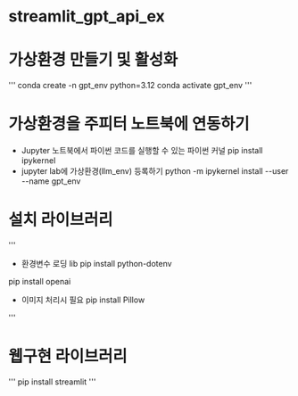 # streamlit_gpt_api_ex

# 가상환경 만들기 및 활성화
'''
conda create -n gpt_env python=3.12
conda activate gpt_env
'''
# 가상환경을 주피터 노트북에 연동하기
- Jupyter 노트북에서 파이썬 코드를 실행할 수 있는 파이썬 커널
pip install ipykernel
- jupyter lab에 가상환경(llm_env) 등록하기
python -m ipykernel install --user --name gpt_env


# 설치 라이브러리
'''
- 환경변수 로딩 lib
pip install python-dotenv

pip install openai

- 이미지 처리시 필요
pip install Pillow

'''
# 웹구현 라이브러리
'''
pip install streamlit
'''
